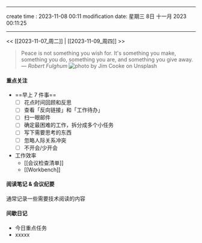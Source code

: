 
---
create time : 2023-11-08 00:11
modification date: 星期三 8日 十一月 2023 00:11:25

---

<< [[2023-11-07_周二]] | [[2023-11-09_周四]] >>
> Peace is not something you wish for. It's something you make, something you do, something you are, and something you give away.
> — <cite>Robert Fulghum</cite>
![photo by Jim Cooke on Unsplash](https://images.unsplash.com/photo-1515612148533-6247582c12c7?crop=entropy&cs=srgb&fm=jpg&ixid=M3wzNjM5Nzd8MHwxfHJhbmRvbXx8fHx8fHx8fDE2OTkzNzM0ODl8&ixlib=rb-4.0.3&q=85&w=200&h=200)

#### 重点关注
-  ==早上 7 件事==
	- [ ] 花点时间回顾和反思
	- [ ] 查看「反向链接」和「工作待办」
	- [ ] 扫一眼邮件
	- [ ] 确定最困难的工作，拆分成多个小任务
	- [ ] 写下需要思考的东西
	- [ ] 忽略人际关系冲突
	- [ ] 不开会/少开会
- 工作效率
	- [[会议检查清单]]
	- [[Workbench]]
	
#### 阅读笔记 & 会议纪要
通常记录一些需要技术阅读的内容

#### 间歇日记
- 今日重点任务 
- xxxxx
